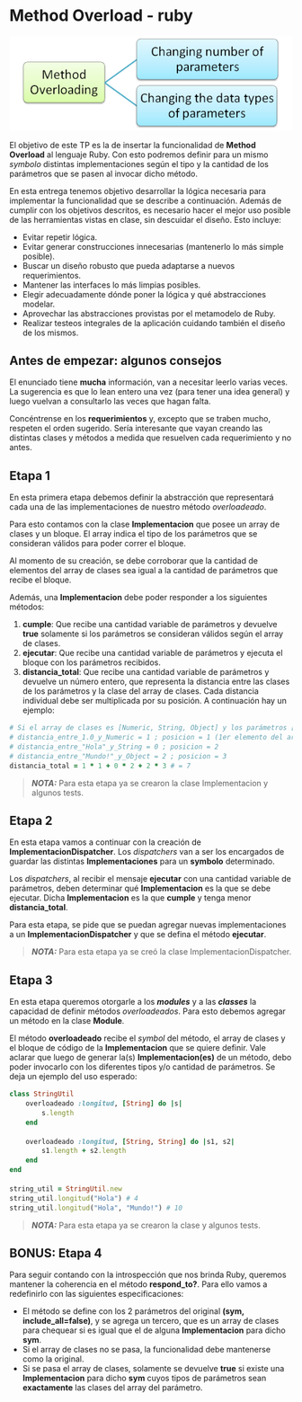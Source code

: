 # Method Overload - ruby

![portada](assets/cover.png)

El objetivo de este TP es la de insertar la funcionalidad de **Method Overload** al lenguaje Ruby. Con esto podremos definir para un mismo *symbolo* distintas implementaciones según el tipo y la cantidad de los parámetros que se pasen al invocar dicho método.

En esta entrega tenemos objetivo desarrollar la lógica necesaria para implementar la funcionalidad que se describe a continuación. Además de cumplir con los objetivos descritos, es necesario hacer el mejor uso posible de las herramientas vistas en clase, sin descuidar el diseño.
Esto incluye:
- Evitar repetir lógica.
- Evitar generar construcciones innecesarias (mantenerlo lo más simple posible).
- Buscar un diseño robusto que pueda adaptarse a nuevos requerimientos.
- Mantener las interfaces lo más limpias posibles.
- Elegir adecuadamente dónde poner la lógica y qué abstracciones modelar.
- Aprovechar las abstracciones provistas por el metamodelo de Ruby.
- Realizar testeos integrales de la aplicación cuidando también el diseño de los mismos.

## Antes de empezar: algunos consejos

El enunciado tiene **mucha** información, van a necesitar leerlo varias veces. La sugerencia es que lo lean entero una vez (para tener una idea general) y luego vuelvan a consultarlo las veces que hagan falta.

Concéntrense en los **requerimientos** y, excepto que se traben mucho, respeten el orden sugerido. Sería interesante que vayan creando las distintas clases y métodos a medida que resuelven cada requerimiento y no antes.

## Etapa 1

En esta primera etapa debemos definir la abstracción que representará cada una de las implementaciones de nuestro método *overloadeado*.

Para esto contamos con la clase **Implementacion** que posee un array de clases y un bloque. El array indica el tipo de los parámetros que se consideran válidos para poder correr el bloque.

Al momento de su creación, se debe corroborar que la cantidad de elementos del array de clases sea igual a la cantidad de parámetros que recibe el bloque.

Además, una **Implementacion** debe poder responder a los siguientes métodos:

1. **cumple**: Que recibe una cantidad variable de parámetros y devuelve **true** solamente si los parámetros se consideran válidos según el array de clases.
2. **ejecutar**: Que recibe una cantidad variable de parámetros y ejecuta el bloque con los parámetros recibidos.
3. **distancia_total**: Que recibe una cantidad variable de parámetros y devuelve un número entero, que representa la distancia entre las clases de los parámetros y la clase del array de clases. Cada distancia individual debe ser multiplicada por su posición. A continuación hay un ejemplo:
```ruby
# Si el array de clases es [Numeric, String, Object] y los parámetros [1.0, "Hola", "Mundo!"]
# distancia_entre_1.0_y_Numeric = 1 ; posicion = 1 (1er elemento del array)
# distancia_entre_"Hola"_y_String = 0 ; posicion = 2
# distancia_entre_"Mundo!"_y_Object = 2 ; posicion = 3
distancia_total = 1 * 1 + 0 * 2 + 2 * 3 # = 7
```

> **_NOTA:_** Para esta etapa ya se crearon la clase Implementacion y algunos tests.

## Etapa 2

En esta etapa vamos a continuar con la creación de **ImplementacionDispatcher**. Los *dispatchers* van a ser los encargados de guardar las distintas **Implementaciones** para un **symbolo** determinado.

Los *dispatchers*, al recibir el mensaje **ejecutar** con una cantidad variable de parámetros, deben determinar qué **Implementacion** es la que se debe ejecutar. Dicha **Implementacion** es la que **cumple** y tenga menor **distancia_total**.

Para esta etapa, se pide que se puedan agregar nuevas implementaciones a un **ImplementacionDispatcher** y que se defina el método **ejecutar**.

> **_NOTA:_** Para esta etapa ya se creó la clase ImplementacionDispatcher.

## Etapa 3

En esta etapa queremos otorgarle a los ***modules*** y a las ***classes*** la capacidad de definir métodos *overloadeados*. Para esto debemos agregar un método en la clase **Module**.

El método **overloadeado** recibe el *symbol* del método, el array de clases y el bloque de código de la **Implementacion** que se quiere definir. Vale aclarar que luego de generar la(s) **Implementacion(es)** de un método, debo poder invocarlo con los diferentes tipos y/o cantidad de parámetros. Se deja un ejemplo del uso esperado:
```ruby
class StringUtil
    overloadeado :longitud, [String] do |s|
        s.length
    end
    
    overloadeado :longitud, [String, String] do |s1, s2|
        s1.length + s2.length
    end
end

string_util = StringUtil.new
string_util.longitud("Hola") # 4
string_util.longitud("Hola", "Mundo!") # 10
```

> **_NOTA:_** Para esta etapa ya se crearon la clase y algunos tests.

## BONUS: Etapa 4

Para seguir contando con la introspección que nos brinda Ruby, queremos mantener la coherencia en el método **respond_to?**. Para ello vamos a redefinirlo con las siguientes especificaciones:

* El método se define con los 2 parámetros del original **(sym, include_all=false)**, y se agrega un tercero, que es un array de clases para chequear si es igual que el de alguna **Implementacion** para dicho **sym**.
* Si el array de clases no se pasa, la funcionalidad debe mantenerse como la original.
* Si se pasa el array de clases, solamente se devuelve **true** si existe una **Implementacion** para dicho **sym** cuyos tipos de parámetros sean **exactamente** las clases del array del parámetro.
